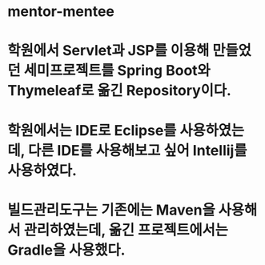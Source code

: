 # mentor-mentee

# 학원에서 Servlet과 JSP를 이용해 만들었던 세미프로젝트를 Spring Boot와 Thymeleaf로 옮긴 Repository이다.
# 학원에서는 IDE로 Eclipse를 사용하였는데, 다른 IDE를 사용해보고 싶어 Intellij를 사용하였다.
# 빌드관리도구는 기존에는 Maven을 사용해서 관리하였는데, 옮긴 프로젝트에서는 Gradle을 사용했다.
